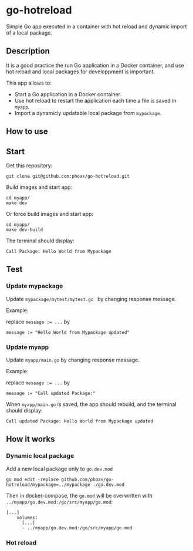 # go-hotreload

Simple Go app executed in a container with hot reload and dynamic import of a local package.

## Description

It is a good practice the run Go application in a Docker container, and use hot reload and local packages for developpment is important.

This app allows to:

- Start a Go application in a Docker container.
- Use hot reload to restart the application each time a file is saved in `myapp`.
- Import a dynamicly updatable local package from `mypackage`.

## How to use

## Start

Get this repository:

```
git clone git@github.com:phoax/go-hotreload.git
```

Build images and start app:

```
cd myapp/
make dev
```

Or force build images and start app:

```
cd myapp/
make dev-build
```

The terminal should display:

```
Call Package: Hello World from Mypackage
```

## Test

### Update mypackage

Update `mypackage/mytest/mytest.go ` by changing response message.

Example:

replace `message := ...` by

```
message := "Hello World from Mypackage updated"
```

### Update myapp

Update `myapp/main.go` by changing response message.

Example:

replace `message := ...` by

```
message := "Call updated Package:"
```

When `myapp/main.go` is saved, the app should rebuild, and the terminal should display:

```
Call updated Package: Hello World from Mypackage updated
```

## How it works

### Dynamic local package

Add a new local package only to `go.dev.mod`

```
go mod edit -replace github.com/phoax/go-hotreload/mypackage=../mypackage ./go.dev.mod
```

Then in docker-compose, the `go.mod` will be overwritten with `../myapp/go.dev.mod:/go/src/myapp/go.mod`:

```
[...]
    volumes:
      [...]
      - ../myapp/go.dev.mod:/go/src/myapp/go.mod
```

### Hot reload
